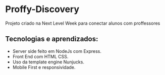 # Proffy-Discovery
Projeto criado na Next Level Week para conectar alunos com proffessores
## Tecnologias e aprendizados:
- Server side feito em NodeJs com Express.
- Front End com HTML CSS.
- Uso da template engine Nunjucks.
- Mobile First e responsividade.
